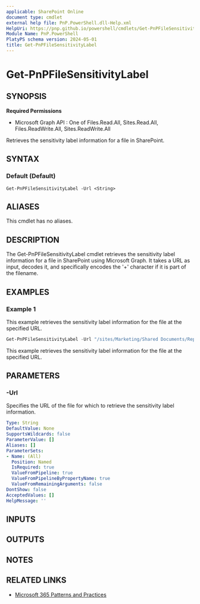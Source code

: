 ```yaml
---
applicable: SharePoint Online
document type: cmdlet
external help file: PnP.PowerShell.dll-Help.xml
HelpUri: https://pnp.github.io/powershell/cmdlets/Get-PnPFileSensitivityLabel.html
Module Name: PnP.PowerShell
PlatyPS schema version: 2024-05-01
title: Get-PnPFileSensitivityLabel
---
```


# Get-PnPFileSensitivityLabel

## SYNOPSIS

**Required Permissions**

  * Microsoft Graph API : One of Files.Read.All, Sites.Read.All, Files.ReadWrite.All, Sites.ReadWrite.All

Retrieves the sensitivity label information for a file in SharePoint.

## SYNTAX

### Default (Default)

```
Get-PnPFileSensitivityLabel -Url <String>
```

## ALIASES

This cmdlet has no aliases.

## DESCRIPTION

The Get-PnPFileSensitivityLabel cmdlet retrieves the sensitivity label information for a file in SharePoint using Microsoft Graph. It takes a URL as input, decodes it, and specifically encodes the '+' character if it is part of the filename.

## EXAMPLES

### Example 1

This example retrieves the sensitivity label information for the file at the specified URL.

```powershell
Get-PnPFileSensitivityLabel -Url "/sites/Marketing/Shared Documents/Report.pptx"
```

This example retrieves the sensitivity label information for the file at the specified URL.

## PARAMETERS

### -Url

Specifies the URL of the file for which to retrieve the sensitivity label information.

```yaml
Type: String
DefaultValue: None
SupportsWildcards: false
ParameterValue: []
Aliases: []
ParameterSets:
- Name: (All)
  Position: Named
  IsRequired: true
  ValueFromPipeline: true
  ValueFromPipelineByPropertyName: true
  ValueFromRemainingArguments: false
DontShow: false
AcceptedValues: []
HelpMessage: ''
```

## INPUTS

## OUTPUTS

## NOTES

## RELATED LINKS

- [Microsoft 365 Patterns and Practices](https://aka.ms/m365pnp)
